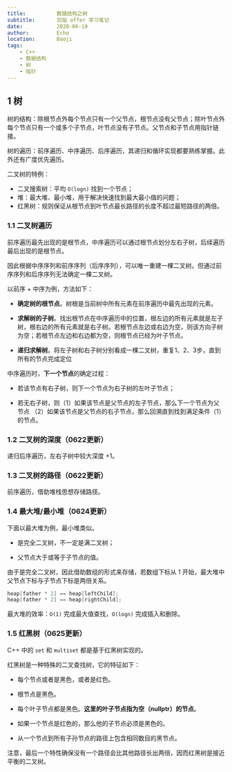 ```yaml
---
title:          数据结构之树
subtitle:       剑指 offer 学习笔记
date:           2020-06-19
author:         Echo
location:       Baoji 
tags: 
    - C++
    - 数据结构
    - 树
    - 指针
---
```


<!-- > 作为一名程序猿，想在面试的时候游刃有余，首先要熟练掌握数组、字符串、链表、树、栈、队列这几种基础的数据结构。 -->

## 1 树

树的结构：除根节点外每个节点只有一个父节点，根节点没有父节点；除叶节点外每个节点只有一个或多个子节点，叶节点没有子节点。父节点和子节点用指针链接。

树的遍历：前序遍历、中序遍历、后序遍历，其递归和循环实现都要熟练掌握。此外还有广度优先遍历。

二叉树的特例：

* 二叉搜索树：平均 `O(logn)` 找到一个节点；
* 堆：最大堆、最小堆，用于解决快速找到最大最小值的问题；
* 红黑树：规则保证从根节点到叶节点最长路径的长度不超过最短路径的两倍。

### 1.1 二叉树遍历

前序遍历最先出现的是根节点，中序遍历可以通过根节点划分左右子树，后续遍历最后出现的是根节点。

因此根据中序序列和前序序列（后序序列），可以唯一重建一棵二叉树。但通过前序序列和后序序列无法确定一棵二叉树。

以前序 + 中序为例，方法如下：

* **确定树的根节点**。树根是当前树中所有元素在前序遍历中最先出现的元素。

* **求解树的子树**。找出根节点在中序遍历中的位置，根左边的所有元素就是左子树，根右边的所有元素就是右子树。若根节点左边或右边为空，则该方向子树为空；若根节点左边和右边都为空，则根节点已经为叶子节点。

* **递归求解树**。将左子树和右子树分别看成一棵二叉树，重复1、2、3步，直到所有的节点完成定位

中序遍历时，**下一个节点**的确定过程：

* 若该节点有右子树，则下一个节点为右子树的左叶子节点；

* 若无右子树，则（1）如果该节点是父节点的左子节点，那么下一个节点为父节点 （2）如果该节点是父节点的右子节点，那么回溯直到找到满足条件（1）的节点。

### 1.2 二叉树的深度（0622更新）

递归后序遍历，左右子树中较大深度 +1。

### 1.3 二叉树的路径（0622更新）

前序遍历，借助堆栈思想存储路径。

### 1.4 最大堆/最小堆（0624更新）

下面以最大堆为例，最小堆类似。

* 是完全二叉树，不一定是满二叉树；

* 父节点大于或等于子节点的值。

由于是完全二叉树，因此借助数组的形式来存储，若数组下标从 1 开始，最大堆中父节点下标与子节点下标是两倍关系。

```C ++
heap[father * 2] == heap[leftChild]; 
heap[father * 2] == heap[rightChild];
```

最大堆的效率：`O(1)` 完成最大值查找，`O(logn)` 完成插入和删除。

### 1.5 红黑树（0625更新）

C++ 中的 `set` 和 `multiset` 都是基于红黑树实现的。

红黑树是一种特殊的二叉查找树，它的特征如下：

* 每个节点或者是黑色，或者是红色。

* 根节点是黑色。

* 每个叶子节点都是黑色。**这里的叶子节点指为空（nullptr）的节点**。

* 如果一个节点是红色的，那么他的子节点必须是黑色的。

* 从一个节点到所有子孙节点的路径上包含相同数目的黑节点。

注意，最后一个特性确保没有一个路径会比其他路径长出两倍，因而红黑树是接近平衡的二叉树。
